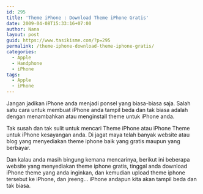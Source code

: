 ```yaml
---
id: 295
title: 'Theme iPhone : Download Theme iPhone Gratis'
date: 2009-04-08T15:33:16+07:00
author: Nana
layout: post
guid: https://www.tasikisme.com/?p=295
permalink: /theme-iphone-download-theme-iphone-gratis/
categories:
  - Apple
  - Handphone
  - iPhone
tags:
  - Apple
  - iPhone
---
```

Jangan jadikan iPhone anda menjadi ponsel yang biasa-biasa saja. Salah satu cara untuk membuat iPhone anda tampil beda dan tak biasa adalah dengan menambahkan atau menginstall theme untuk iPhone anda.

Tak susah dan tak sulit untuk mencari Theme iPhone atau iPhone Theme untuk iPhone kesayangan anda. Di jagat maya telah banyak website atau blog yang menyediakan theme iphone baik yang gratis maupun yang berbayar.

Dan kalau anda masih bingung kemana mencarinya, berikut ini beberapa website yang menyediakan theme iphone gratis, tinggal anda download iPhone theme yang anda inginkan, dan kemudian upload theme iphone tersebut ke iPhone, dan jreeng… iPhone andapun kita akan tampil beda dan tak biasa.